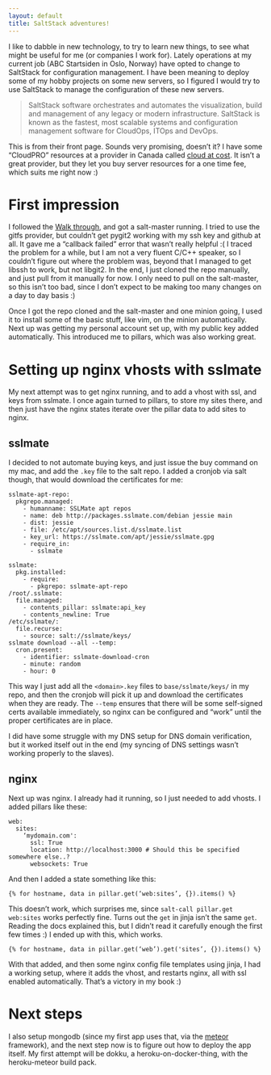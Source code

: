 ```yaml
---
layout: default
title: SaltStack adventures!
---
```

I like to dabble in new technology, to try to learn new things, to see what might be useful for me (or companies I work for). Lately operations at my current job (ABC Startsiden in Oslo, Norway) have opted to change to SaltStack for configuration management. I have been meaning to deploy some of my hobby projects on some new servers, so I figured I would try to use SaltStack to manage the configuration of these new servers.

> SaltStack software orchestrates and automates the visualization, build and management of any legacy or modern infrastructure. SaltStack is known as the fastest, most scalable systems and configuration management software for CloudOps, ITOps and DevOps.

This is from their front page. Sounds very promising, doesn’t it? I have some “CloudPRO” resources at a provider in Canada called [cloud at cost](http://cloudatcost.com/). It isn’t a great provider, but they let you buy server resources for a one time fee, which suits me right now :)

# First impression

I followed the [Walk through](http://docs.saltstack.com/en/latest/topics/tutorials/walkthrough.html), and got a salt-master running. I tried to use the gitfs provider, but couldn’t get pygit2 working with my ssh key and github at all. It gave me a “callback failed” error that wasn’t really helpful :( I traced the problem for a while, but I am not a very fluent C/C++ speaker, so I couldn’t figure out where the problem was, beyond that I managed to get libssh to work, but not libgit2. In the end, I just cloned the repo manually, and just pull from it manually for now. I only need to pull on the salt-master, so this isn’t too bad, since I don’t expect to be making too many changes on a day to day basis :)

Once I got the repo cloned and the salt-master and one minion going, I used it to install some of the basic stuff, like vim, on the minion automatically. Next up was getting my personal account set up, with my public key added automatically. This introduced me to pillars, which was also working great.

# Setting up nginx vhosts with sslmate

My next attempt was to get nginx running, and to add a vhost with ssl, and keys from sslmate. I once again turned to pillars, to store my sites there, and then just have the nginx states iterate over the pillar data to add sites to nginx.

## sslmate

I decided to not automate buying keys, and just issue the buy command on my mac, and add the `.key` file to the salt repo. I added a cronjob via salt though, that would download the certificates for me:

```SaltStack
sslmate-apt-repo:
  pkgrepo.managed:
    - humanname: SSLMate apt repos
    - name: deb http://packages.sslmate.com/debian jessie main
    - dist: jessie
    - file: /etc/apt/sources.list.d/sslmate.list
    - key_url: https://sslmate.com/apt/jessie/sslmate.gpg
    - require_in:
      - sslmate

sslmate:
  pkg.installed:
    - require:
      - pkgrepo: sslmate-apt-repo
/root/.sslmate:
  file.managed:
    - contents_pillar: sslmate:api_key
    - contents_newline: True
/etc/sslmate/:
  file.recurse:
    - source: salt://sslmate/keys/
sslmate download --all --temp:
  cron.present:
    - identifier: sslmate-download-cron
    - minute: random
    - hour: 0
```

This way I just add all the `<domain>.key` files to `base/sslmate/keys/` in my repo, and then the cronjob will pick it up and download the certificates when they are ready. The `--temp` ensures that there will be some self-signed certs available immediately, so nginx can be configured and “work” until the proper certificates are in place.

I did have some struggle with my DNS setup for DNS domain verification, but it worked itself out in the end (my syncing of DNS settings wasn’t working properly to the slaves).

## nginx

Next up was nginx. I already had it running, so I just needed to add vhosts. I added pillars like these:

```SaltStack
web:
  sites:
    ‘mydomain.com':
      ssl: True
      location: http://localhost:3000 # Should this be specified somewhere else..?
      websockets: True
```

And then I added a state something like this:

```SaltStack
{% for hostname, data in pillar.get(‘web:sites’, {}).items() %}
```

This doesn’t work, which surprises me, since `salt-call pillar.get web:sites` works perfectly fine. Turns out the `get` in jinja isn’t the same `get`. Reading the docs explained this, but I didn’t read it carefully enough the first few times :) I ended up with this, which works.

```SaltStack
{% for hostname, data in pillar.get(‘web’).get('sites’, {}).items() %}
```

With that added, and then some nginx config file templates using jinja, I had a working setup, where it adds the vhost, and restarts nginx, all with ssl enabled automatically. That’s a victory in my book :)

# Next steps

I also setup mongodb (since my first app uses that, via the [meteor](http://meteor.com) framework), and the next step now is to figure out how to deploy the app itself. My first attempt will be dokku, a heroku-on-docker-thing, with the heroku-meteor build pack.
